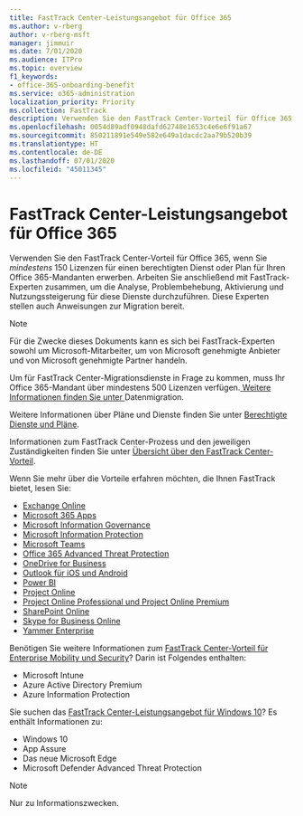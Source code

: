 ```yaml
---
title: FastTrack Center-Leistungsangebot für Office 365
ms.author: v-rberg
author: v-rberg-msft
manager: jimmuir
ms.date: 7/01/2020
ms.audience: ITPro
ms.topic: overview
f1_keywords:
- office-365-onboarding-benefit
ms.service: o365-administration
localization_priority: Priority
ms.collection: FastTrack
description: Verwenden Sie den FastTrack Center-Vorteil für Office 365, wenn Sie mindestens 150 Lizenzen für einen berechtigten Dienst oder Plan für Ihren Office 365-Mandanten erwerben. Arbeiten Sie anschließend mit FastTrack-Experten zusammen, um die Analyse, Problembehebung, Aktivierung und Nutzungssteigerung für diese Dienste durchzuführen. Diese Experten stellen auch Anweisungen zur Migration bereit.
ms.openlocfilehash: 0054d89adf0948dafd62748e1653c4e6e6f91a67
ms.sourcegitcommit: 850211891e549e582e649a1dacdc2aa79b520b39
ms.translationtype: HT
ms.contentlocale: de-DE
ms.lasthandoff: 07/01/2020
ms.locfileid: "45011345"
---
```

# <a name="fasttrack-center-benefit-for-office-365"></a>FastTrack Center-Leistungsangebot für Office 365

Verwenden Sie den FastTrack Center-Vorteil für Office 365, wenn Sie *mindestens* 150 Lizenzen für einen berechtigten Dienst oder Plan für Ihren Office 365-Mandanten erwerben. Arbeiten Sie anschließend mit FastTrack-Experten zusammen, um die Analyse, Problembehebung, Aktivierung und Nutzungssteigerung für diese Dienste durchzuführen. Diese Experten stellen auch Anweisungen zur Migration bereit. 
  
> [!NOTE]
> Für die Zwecke dieses Dokuments kann es sich bei FastTrack-Experten sowohl um Microsoft-Mitarbeiter, um von Microsoft genehmigte Anbieter und von Microsoft genehmigte Partner handeln. 
  
Um für FastTrack Center-Migrationsdienste in Frage zu kommen, muss Ihr Office 365-Mandant über mindestens 500 Lizenzen verfügen.[ Weitere Informationen finden Sie unter ](O365-data-migration.md)Datenmigration.
  
Weitere Informationen über Pläne und Dienste finden Sie unter [Berechtigte Dienste und Pläne](M365-eligible-services-and-plans.md).
  
Informationen zum FastTrack Center-Prozess und den jeweiligen Zuständigkeiten finden Sie unter [Übersicht über den FastTrack Center-Vorteil](O365-fasttrack-benefit-overview.md).

Wenn Sie mehr über die Vorteile erfahren möchten, die Ihnen FastTrack bietet, lesen Sie:

- [Exchange Online](O365-fasttrack-responsibilities.md#exchange-online)
- [Microsoft 365 Apps](O365-fasttrack-responsibilities.md#microsoft-365-apps)
- [Microsoft Information Governance](O365-fasttrack-responsibilities.md#microsoft-information-governance)
- [Microsoft Information Protection](O365-fasttrack-responsibilities.md#microsoft-information-protection)
- [Microsoft Teams](O365-fasttrack-responsibilities.md#microsoft-teams)
- [Office 365 Advanced Threat Protection](O365-fasttrack-responsibilities.md#office-365-advanced-threat-protection)
- [OneDrive for Business](O365-fasttrack-responsibilities.md#onedrive-for-business)
- [Outlook für iOS und Android](O365-fasttrack-responsibilities.md#outlook-for-ios-and-android)
- [Power BI](O365-fasttrack-responsibilities.md#power-bi)
- [Project Online](O365-fasttrack-responsibilities.md#project-online)
- [Project Online Professional und Project Online Premium](O365-fasttrack-responsibilities.md#project-online-professional-and-project-online-premium)
- [SharePoint Online](O365-fasttrack-responsibilities.md#sharepoint-online)
- [Skype for Business Online](O365-fasttrack-responsibilities.md#skype-for-business-online)
- [Yammer Enterprise](O365-fasttrack-responsibilities.md#yammer-enterprise)
  
Benötigen Sie weitere Informationen zum [FastTrack Center-Vorteil für Enterprise Mobility und Security](EMS-fasttrack-benefit-for-EMS.md)? Darin ist Folgendes enthalten:
  
- Microsoft Intune
- Azure Active Directory Premium 
- Azure Information Protection

Sie suchen das [FastTrack Center-Leistungsangebot für Windows 10](Win-10-fasttrack-benefit-for-Windows-10.md)? Es enthält Informationen zu:

- Windows 10
- App Assure
- Das neue Microsoft Edge
- Microsoft Defender Advanced Threat Protection
    
> [!NOTE]
> Nur zu Informationszwecken. 

